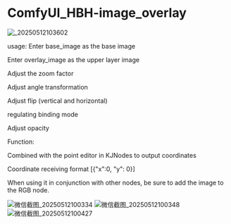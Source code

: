 # ComfyUI_HBH-image_overlay

![_20250512103602](https://github.com/user-attachments/assets/ce074105-5aeb-4601-8548-70d191e26264)

usage:
Enter base_image as the base image

Enter overlay_image as the upper layer image

Adjust the zoom factor

Adjust angle transformation


Adjust flip (vertical and horizontal)

regulating binding mode

Adjust opacity

Function:

Combined with the point editor in KJNodes to output coordinates

Coordinate receiving format [{"x":0, "y": 0}]

When using it in conjunction with other nodes, be sure to add the image to the RGB node.

![微信截图_20250512100334](https://github.com/user-attachments/assets/0f6374bc-e6c6-4a56-aa5f-dcc3b390cd2d)
![微信截图_20250512100348](https://github.com/user-attachments/assets/deca399c-29fd-4103-86c4-9d9d110b9394)
![微信截图_20250512100427](https://github.com/user-attachments/assets/babf15a4-8efc-4dea-a5b0-f4a961baeb31)
